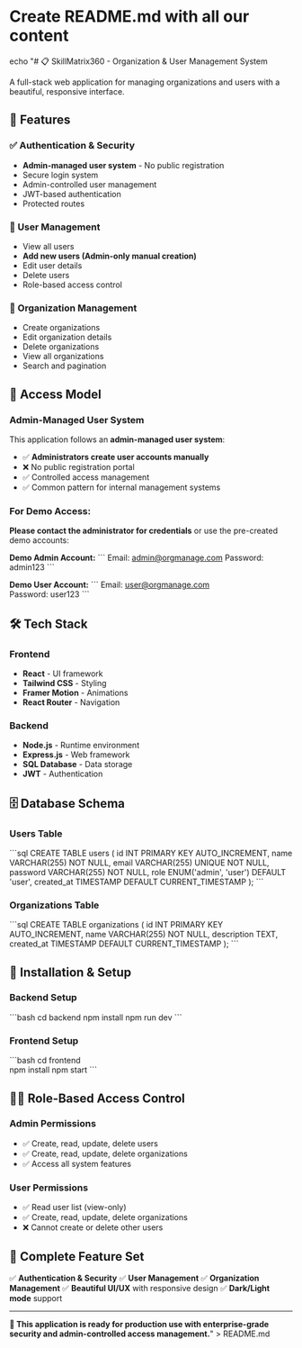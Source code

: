 # Create README.md with all our content
echo "# 📋 SkillMatrix360 - Organization & User Management System

A full-stack web application for managing organizations and users with a beautiful, responsive interface.

## 🚀 Features

### ✅ Authentication & Security
- **Admin-managed user system** - No public registration
- Secure login system
- Admin-controlled user management
- JWT-based authentication
- Protected routes

### 👥 User Management
- View all users
- **Add new users (Admin-only manual creation)**
- Edit user details
- Delete users
- Role-based access control

### 🏢 Organization Management
- Create organizations
- Edit organization details
- Delete organizations
- View all organizations
- Search and pagination

## 🔐 Access Model

### Admin-Managed User System
This application follows an **admin-managed user system**:

- ✅ **Administrators create user accounts manually**
- ❌ No public registration portal
- ✅ Controlled access management
- ✅ Common pattern for internal management systems

### For Demo Access:
**Please contact the administrator for credentials** or use the pre-created demo accounts:

**Demo Admin Account:**
\`\`\`
Email: admin@orgmanage.com
Password: admin123
\`\`\`

**Demo User Account:**
\`\`\`
Email: user@orgmanage.com  
Password: user123
\`\`\`

## 🛠 Tech Stack

### Frontend
- **React** - UI framework
- **Tailwind CSS** - Styling
- **Framer Motion** - Animations
- **React Router** - Navigation

### Backend
- **Node.js** - Runtime environment
- **Express.js** - Web framework
- **SQL Database** - Data storage
- **JWT** - Authentication

## 🗄 Database Schema

### Users Table
\`\`\`sql
CREATE TABLE users (
    id INT PRIMARY KEY AUTO_INCREMENT,
    name VARCHAR(255) NOT NULL,
    email VARCHAR(255) UNIQUE NOT NULL,
    password VARCHAR(255) NOT NULL,
    role ENUM('admin', 'user') DEFAULT 'user',
    created_at TIMESTAMP DEFAULT CURRENT_TIMESTAMP
);
\`\`\`

### Organizations Table
\`\`\`sql
CREATE TABLE organizations (
    id INT PRIMARY KEY AUTO_INCREMENT,
    name VARCHAR(255) NOT NULL,
    description TEXT,
    created_at TIMESTAMP DEFAULT CURRENT_TIMESTAMP
);
\`\`\`

## 🚀 Installation & Setup

### Backend Setup
\`\`\`bash
cd backend
npm install
npm run dev
\`\`\`

### Frontend Setup
\`\`\`bash
cd frontend  
npm install
npm start
\`\`\`

## 👮‍♂️ Role-Based Access Control

### Admin Permissions
- ✅ Create, read, update, delete users
- ✅ Create, read, update, delete organizations
- ✅ Access all system features

### User Permissions
- ✅ Read user list (view-only)
- ✅ Create, read, update, delete organizations
- ❌ Cannot create or delete other users

## 🎉 Complete Feature Set

✅ **Authentication & Security**
✅ **User Management** 
✅ **Organization Management**
✅ **Beautiful UI/UX** with responsive design
✅ **Dark/Light mode** support

---

**🚀 This application is ready for production use with enterprise-grade security and admin-controlled access management.**" > README.md